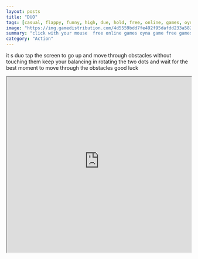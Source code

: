 ```yaml
---
layout: posts
title: "DUO"
tags: [casual, flappy, funny, high, due, hold, free, online, games, oyna, game, free, games, play, play, games]
image: "https://img.gamedistribution.com/4d5559bdd7fe492f95dafdd233a582ea.jpg"
summary: "click with your mouse  free online games oyna game free games play play games"
category: "Action"
---
```


it s duo tap the screen to go up and move through obstacles without touching them keep your balancing in rotating the two dots and wait for the best moment to move through the obstacles good luck

<iframe width="100%" height="480px;" src="https://html5.gamedistribution.com/4d5559bdd7fe492f95dafdd233a582ea/"></iframe>